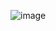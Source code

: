 ![image](https://user-images.githubusercontent.com/100665352/208598653-2909f348-f3e7-4c86-ad17-c416c4568688.png)
